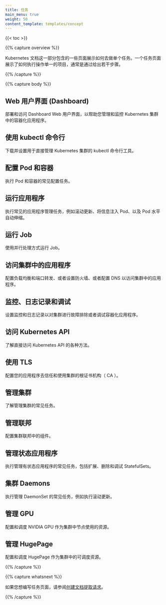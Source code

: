 ```yaml
---
title: 任务
main_menu: true
weight: 50
content_template: templates/concept
---
```

<!--
---
title: Tasks
main_menu: true
weight: 50
content_template: templates/concept
---
-->

{{< toc >}}

{{% capture overview %}}

Kubernetes 文档这一部分包含的一些页面展示如何去做单个任务。一个任务页面展示了如何执行操作单一的项目，通常是通过给出若干步骤。
<!--
This section of the Kubernetes documentation contains pages that
show how to do individual tasks. A task page shows how to do a
single thing, typically by giving a short sequence of steps.
-->

{{% /capture %}}

{{% capture body %}}

## Web 用户界面 (Dashboard)

部署和访问 Dashboard Web 用户界面，以帮助您管理和监控 Kubernetes 集群中的容器化应用程序。

<!--
## Web UI (Dashboard)

Deploy and access the Dashboard web user interface to help you manage and monitor containerized applications in a Kubernetes cluster.
-->

## 使用 kubectl 命令行

下载并设置用于直接管理 Kubernetes 集群的 kubectl 命令行工具。

<!--
## Using the kubectl Command-line

Install and setup the `kubectl` command-line tool used to directly manage Kubernetes clusters.
-->

## 配置 Pod 和容器

执行 Pod 和容器的常见配置任务。

<!--
## Configuring Pods and Containers

Perform common configuration tasks for Pods and Containers.
-->

## 运行应用程序

执行常见的应用程序管理任务，例如滚动更新、将信息注入 Pod、以及 Pod 水平自动伸缩。

<!--
## Running Applications

Perform common application management tasks, such as rolling updates, injecting information into pods, and horizontal Pod autoscaling.
-->

## 运行 Job

使用并行处理方式运行 Job。

<!--
## Running Jobs

Run Jobs using parallel processing.
-->

## 访问集群中的应用程序

配置负载均衡和端口转发、或者设置防火墙、或者配置 DNS 以访问集群中的应用程序。

<!--
## Accessing Applications in a Cluster

Configure load balancing, port forwarding, or setup firewall or DNS configurations to access applications in a cluster.
-->

## 监控、日志记录和调试

设置监控和日志记录以对集群进行故障排除或者调试容器化应用程序。

<!--
## Monitoring, Logging, and Debugging

Setup monitoring and logging to troubleshoot a cluster or debug a containerized application.
-->

## 访问 Kubernetes API

了解直接访问 Kubernetes API 的各种方法。

<!--
## Accessing the Kubernetes API

Learn various methods to directly access the Kubernetes API.
-->

## 使用 TLS

配置您的应用程序去信任和使用集群的根证书机构（ CA ）。

<!--
## Using TLS

Configure your application to trust and use the cluster root Certificate Authority (CA).
-->

## 管理集群

了解管理集群的常见任务。

<!--
## Administering a Cluster

Learn common tasks for administering a cluster.
-->

## 管理联邦

配置集群联邦中的组件。

<!--
## Administering Federation

Configure components in a cluster federation.
-->

## 管理状态应用程序

执行管理有状态应用程序的常见任务，包括扩展、删除和调试 StatefulSets。

<!--
## Managing Stateful Applications

Perform common tasks for managing Stateful applications, including scaling, deleting, and debugging StatefulSets.
-->

## 集群 Daemons

执行管理 DaemonSet 的常见任务，例如执行滚动更新。

<!--
## Cluster Daemons

Perform common tasks for managing a DaemonSet, such as performing a rolling update.
-->

## 管理 GPU

配置和调度 NVIDIA GPU 作为集群中节点使用的资源。

<!--
## Managing GPUs

Configure and schedule NVIDIA GPUs for use as a resource by nodes in a cluster.
-->

## 管理 HugePage

配置和调度 HugePage 作为集群中的可调度资源。

<!--
## Managing HugePages

Configure and schedule huge pages as a schedulable resource in a cluster.
-->

{{% /capture %}}

{{% capture whatsnext %}}

如果您想编写任务页面，请参阅[创建文档提取请求](/docs/home/contribute/create-pull-request/)。
<!--
If you would like to write a task page, see
[Creating a Documentation Pull Request](/docs/home/contribute/create-pull-request/).
-->

{{% /capture %}}
